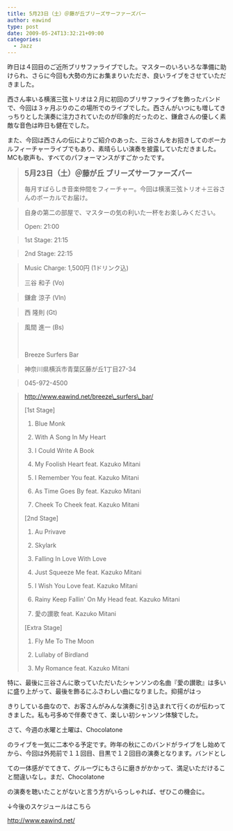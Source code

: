 ```yaml
---
title: 5月23日（土）＠藤が丘ブリーズサーファーズバー
author: eawind
type: post
date: 2009-05-24T13:32:21+09:00
categories:
  - Jazz
---
```

昨日は４回目のご近所ブリサファライブでした。マスターのいろいろな準備に助けられ、さらに今回も大勢の方にお集まりいただき、良いライブをさせていただきました。

西さん率いる横濱三弦トリオは２月に初回のブリサファライブを飾ったバンドで、今回は３ヶ月ぶりのこの場所でのライブでした。西さんがいつにも増してきっちりとした演奏に注力されていたのが印象的だったのと、鎌倉さんの優しく素敵な音色は昨日も健在でした。

また、今回は西さんの伝によりご紹介のあった、三谷さんをお招きしてのボーカルフィーチャーライブでもあり、素晴らしい演奏を披露していただきました。MCも歌声も、すべてのパフォーマンスがすごかったです。

> <big><strong>5月23日（土）＠藤が丘 ブリーズサーファーズバー</strong></big>
>
> 毎月すばらしき音楽仲間をフィーチャー。今回は横濱三弦トリオ＋三谷さんのボーカルでお届け。

> 自身の第二の部屋で、マスターの気の利いた一杯をお楽しみください。
>
> Open: 21:00

> 1st Stage: 21:15

> 2nd Stage: 22:15

> Music Charge: 1,500円 (1ドリンク込)
>
> 三谷 和子 (Vo)

> 鎌倉 涼子 (Vln)

> 西 隆則 (Gt)

> 風間 進一 (Bs)
>
> &nbsp;
>
> Breeze Surfers Bar

> 神奈川県横浜市青葉区藤が丘1丁目27-34

> 045-972-4500

> http://www.eawind.net/breeze\_surfers\_bar/
>
> [1st Stage]
>
> 1. Blue Monk
>
> 2. With A Song In My Heart
>
> 3. I Could Write A Book
>
> 4. My Foolish Heart feat. Kazuko Mitani
>
> 5. I Remember You feat. Kazuko Mitani
>
> 6. As Time Goes By feat. Kazuko Mitani
>
> 7. Cheek To Cheek feat. Kazuko Mitani
>
> [2nd Stage]
>
> 1. Au Privave
>
> 2. Skylark
>
> 3. Falling In Love With Love
>
> 4. Just Squeeze Me feat. Kazuko Mitani
>
> 5. I Wish You Love feat. Kazuko Mitani
>
> 6. Rainy Keep Fallin' On My Head feat. Kazuko Mitani
>
> 7. 愛の讃歌 feat. Kazuko Mitani
>
> [Extra Stage]
>
> 1. Fly Me To The Moon
>
> 2. Lullaby of Birdland
>
> 3. My Romance feat. Kazuko Mitani

特に、最後に三谷さんに歌っていただいたシャンソンの名曲『愛の讃歌』は多いに盛り上がって、最後を飾るにふさわしい曲になりました。抑揚がはっ

きりしている曲なので、お客さんがみんな演奏に引き込まれて行くのが伝わってきました。私も弓多めで伴奏できて、楽しい初シャンソン体験でした。

<span class="large">さて</span>、今週の水曜と土曜は、Chocolatone

のライブを一気に二本やる予定です。昨年の秋にこのバンドがライブをし始めてから、今回は外苑前で１１回目、目黒で１２回目の演奏となります。バンドとし

ての一体感がでてきて、グルーヴにもさらに磨きがかかって、満足いただけること間違いなし。まだ、Chocolatone

の演奏を聴いたことがないと言う方がいらっしゃれば、ぜひこの機会に。

↓今後のスケジュールはこちら

[http://<wbr />www.eaw<wbr />ind.net<wbr />/][1]

 [1]: ../../../
